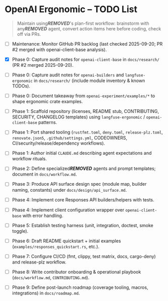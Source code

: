 # OpenAI Ergonomic – TODO List

> Maintain using***REMOVED***'s plan-first workflow: brainstorm with any***REMOVED*** agent, convert action items here before coding, check off via PRs.

- [ ] Maintenance: Monitor GitHub PR backlog (last checked 2025-09-20; PR #2 merged with openai-client-base analysis).

- [x] Phase 0: Capture audit notes for `openai-client-base` in `docs/research/` (PR #2 merged 2025-09-20).
- [ ] Phase 0: Capture audit notes for `openai-builders` and `langfuse-ergonomic` in `docs/research/` (include module inventory & known TODOs).
- [ ] Phase 0: Document takeaway from `openai-experiment/examples/*` to shape ergonomic crate examples.
- [ ] Phase 1: Scaffold repository (licenses, README stub, CONTRIBUTING, SECURITY, CHANGELOG templates) using `langfuse-ergonomic` / `openai-client-base` patterns.
- [ ] Phase 1: Port shared tooling (`rustfmt.toml`, `deny.toml`, `release-plz.toml`, `renovate.json5`, `.github/settings.yml`, CODEOWNERS, CI/security/release/dependency workflows).
- [ ] Phase 1: Author initial `CLAUDE.md` describing agent expectations and workflow rituals.
- [ ] Phase 2: Define specialized***REMOVED*** agents and prompt templates; document in `docs/workflow.md`.
- [ ] Phase 3: Produce API surface design spec (module map, builder naming, constants) under `docs/design/api_surface.md`.
- [ ] Phase 4: Implement core Responses API builders/helpers with tests.
- [ ] Phase 4: Implement client configuration wrapper over `openai-client-base` with error handling.
- [ ] Phase 5: Establish testing harness (unit, integration, doctest, smoke toggle).
- [ ] Phase 6: Draft README quickstart + initial examples (`examples/responses_quickstart.rs`, etc.).
- [ ] Phase 7: Configure CI/CD (fmt, clippy, test matrix, docs, cargo-deny) and release-plz workflow.
- [ ] Phase 8: Write contributor onboarding & operational playbook (`docs/workflow.md`, `CONTRIBUTING.md`).
- [ ] Phase 9: Define post-launch roadmap (coverage tooling, macros, integrations) in `docs/roadmap.md`.
